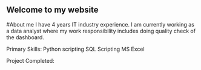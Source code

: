 ## Welcome to my website

#About me
I have 4 years IT industry experience. I am currently working as a data analyst where my work responsibility includes doing quality check of the dashboard.

Primary Skills:
Python scripting
SQL Scripting
MS Excel

Project Completed:

